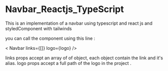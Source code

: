 # Navbar_Reactjs_TypeScript
This is an implementation of a navbar using typescript and react js and styledComponent  with tailwinds

you can call the component using this line : 

< Navbar links={[]} logo={logo} /> 

links props accept an array of of object, each object contain the link and it's alias.
logo props accept a full path of the logo in the project .
